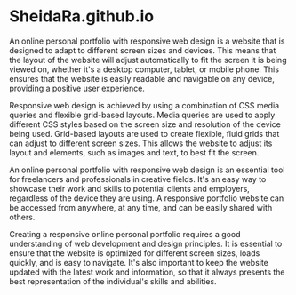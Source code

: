# SheidaRa.github.io

An online personal portfolio with responsive web design is a website that is designed to adapt to different screen sizes and devices. This means that the layout of the website will adjust automatically to fit the screen it is being viewed on, whether it's a desktop computer, tablet, or mobile phone. This ensures that the website is easily readable and navigable on any device, providing a positive user experience.

Responsive web design is achieved by using a combination of CSS media queries and flexible grid-based layouts. Media queries are used to apply different CSS styles based on the screen size and resolution of the device being used. Grid-based layouts are used to create flexible, fluid grids that can adjust to different screen sizes. This allows the website to adjust its layout and elements, such as images and text, to best fit the screen.

An online personal portfolio with responsive web design is an essential tool for freelancers and professionals in creative fields. It's an easy way to showcase their work and skills to potential clients and employers, regardless of the device they are using. A responsive portfolio website can be accessed from anywhere, at any time, and can be easily shared with others.

Creating a responsive online personal portfolio requires a good understanding of web development and design principles. It is essential to ensure that the website is optimized for different screen sizes, loads quickly, and is easy to navigate. It's also important to keep the website updated with the latest work and information, so that it always presents the best representation of the individual's skills and abilities.
